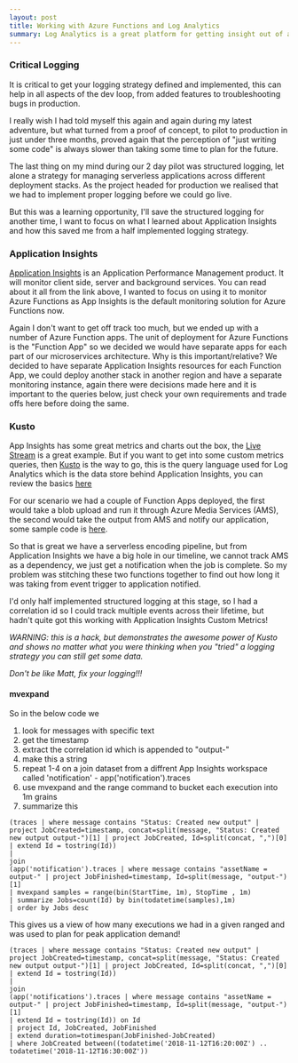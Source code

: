 ```yaml
---
layout: post
title: Working with Azure Functions and Log Analytics
summary: Log Analytics is a great platform for getting insight out of applications and this explains how to get it working with multiple Azure Functions
---
```


### Critical Logging

It is critical to get your logging strategy defined and implemented, this can help in all aspects of the dev loop, from added features to troubleshooting bugs in production.

I really wish I had told myself this again and again during my latest adventure, but what turned from a proof of concept, to pilot to production in just under three months, proved again that the perception of "just writing some code" is always slower than taking some time to plan for the future.

The last thing on my mind during our 2 day pilot was structured logging, let alone a strategy for managing serverless applications across different deployment stacks. As the project headed for production we realised that we had to implement proper logging before we could go live.

But this was a learning opportunity, I'll save the structured logging for another time, I want to focus on what I learned about Application Insights and how this saved me from a half implemented logging strategy. 

### Application Insights

[Application Insights](https://docs.microsoft.com/en-us/azure/azure-monitor/app/app-insights-overview) is an Application Performance Management product. It will monitor client side, server and background services. You can read about it all from the link above, I wanted to focus on using it to monitor Azure Functions as App Insights is the default monitoring solution for Azure Functions now.

Again I don't want to get off track too much, but we ended up with a number of Azure Function apps. The unit of deployment for Azure Functions is the "Function App" so we decided we would have separate apps for each part of our microservices architecture. Why is this important/relative? We decided to have separate Application Insights resources for each Function App, we could deploy another stack in another region and have a separate monitoring instance, again there were decisions made here and it is important to the queries below, just check your own requirements and trade offs here before doing the same.

### Kusto

App Insights has some great metrics and charts out the box, the [Live Stream](https://docs.microsoft.com/en-us/azure/azure-monitor/app/live-stream) is a great example. But if you want to get into some custom metrics queries, then [Kusto](https://docs.microsoft.com/en-us/azure/kusto/query/index) is the way to go, this is the query language used for Log Analytics which is the data store behind Application Insights, you can review the basics [here](https://docs.microsoft.com/en-us/azure/azure-monitor/app/analytics)

For our scenario we had a couple of Function Apps deployed, the first would take a blob upload and run it through Azure Media Services (AMS), the second would take the output from AMS and notify our application, some sample code is [here](https://github.com/msimpsonnz/MediaServices.Demo/tree/master/MediaServices.Demo.Function).

So that is great we have a serverless encoding pipeline, but from Application Insights we have a big hole in our timeline, we cannot track AMS as a dependency, we just get a notification when the job is complete. So my problem was stitching these two functions together to find out how long it was taking from event trigger to application notified.

I'd only half implemented structured logging at this stage, so I had a correlation id so I could track multiple events across their lifetime, but hadn't quite got this working with Application Insights Custom Metrics!

*WARNING: this is a hack, but demonstrates the awesome power of Kusto and shows no matter what you were thinking when you "tried" a logging strategy you can still get some data.*

*Don't be like Matt, fix your logging!!!*

#### mvexpand

So in the below code we
1. look for messages with specific text
2. get the timestamp
3. extract the correlation id which is appended to "output-"
4. make this a string
5. repeat 1-4 on a join dataset from a diffrent App Insights workspace called 'notification' - app('notification').traces
6. use mvexpand and the range command to bucket each execution into 1m grains
7. summarize this

```
(traces | where message contains "Status: Created new output" | project JobCreated=timestamp, concat=split(message, "Status: Created new output output-")[1] | project JobCreated, Id=split(concat, ",")[0] | extend Id = tostring(Id))
|
join
(app('notification').traces | where message contains "assetName = output-" | project JobFinished=timestamp, Id=split(message, "output-")[1] 
| mvexpand samples = range(bin(StartTime, 1m), StopTime , 1m)
| summarize Jobs=count(Id) by bin(todatetime(samples),1m)
| order by Jobs desc
```
This gives us a view of how many executions we had in a given ranged and was used to plan for peak application demand!



```
(traces | where message contains "Status: Created new output" | project JobCreated=timestamp, concat=split(message, "Status: Created new output output-")[1] | project JobCreated, Id=split(concat, ",")[0] | extend Id = tostring(Id))
|
join
(app('notifications').traces | where message contains "assetName = output-" | project JobFinished=timestamp, Id=split(message, "output-")[1] 
| extend Id = tostring(Id)) on Id
| project Id, JobCreated, JobFinished
| extend duration=totimespan(JobFinished-JobCreated)
| where JobCreated between((todatetime('2018-11-12T16:20:00Z') .. todatetime('2018-11-12T16:30:00Z')) 
```